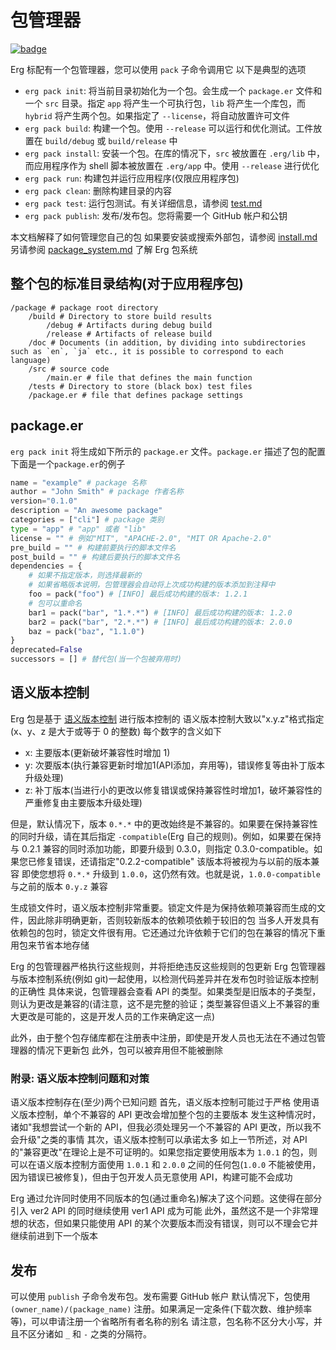 # 包管理器

[![badge](https://img.shields.io/endpoint.svg?url=https%3A%2F%2Fgezf7g7pd5.execute-api.ap-northeast-1.amazonaws.com%2Fdefault%2Fsource_up_to_date%3Fowner%3Derg-lang%26repos%3Derg%26ref%3Dmain%26path%3Ddoc/EN/tools/pack.md%26commit_hash%3D06f8edc9e2c0cee34f6396fd7c64ec834ffb5352)](https://gezf7g7pd5.execute-api.ap-northeast-1.amazonaws.com/default/source_up_to_date?owner=erg-lang&repos=erg&ref=main&path=doc/EN/tools/pack.md&commit_hash=06f8edc9e2c0cee34f6396fd7c64ec834ffb5352)

Erg 标配有一个包管理器，您可以使用 `pack` 子命令调用它
以下是典型的选项

* `erg pack init`: 将当前目录初始化为一个包。会生成一个 `package.er` 文件和一个 `src` 目录。指定 `app` 将产生一个可执行包，`lib` 将产生一个库包，而 `hybrid` 将产生两个包。如果指定了 `--license`，将自动放置许可文件
* `erg pack build`: 构建一个包。使用 `--release` 可以运行和优化测试。工件放置在 `build/debug` 或 `build/release` 中
* `erg pack install`: 安装一个包。在库的情况下，`src` 被放置在 `.erg/lib` 中，而应用程序作为 shell 脚本被放置在 `.erg/app` 中。使用 `--release` 进行优化
* `erg pack run`: 构建包并运行应用程序(仅限应用程序包)
* `erg pack clean`: 删除构建目录的内容
* `erg pack test`: 运行包测试。有关详细信息，请参阅 [test.md](./test.md)
* `erg pack publish`: 发布/发布包。您将需要一个 GitHub 帐户和公钥

本文档解释了如何管理您自己的包
如果要安装或搜索外部包，请参阅 [install.md](./install.md)
另请参阅 [package_system.md](../syntax/33_package_system.md) 了解 Erg 包系统

## 整个包的标准目录结构(对于应用程序包)

```console
/package # package root directory
    /build # Directory to store build results
        /debug # Artifacts during debug build
        /release # Artifacts of release build
    /doc # Documents (in addition, by dividing into subdirectories such as `en`, `ja` etc., it is possible to correspond to each language)
    /src # source code
        /main.er # file that defines the main function
    /tests # Directory to store (black box) test files
    /package.er # file that defines package settings
```

## package.er

`erg pack init` 将生成如下所示的 `package.er` 文件。`package.er` 描述了包的配置
下面是一个`package.er`的例子

```python
name = "example" # package 名称
author = "John Smith" # package 作者名称
version="0.1.0"
description = "An awesome package"
categories = ["cli"] # package 类别
type = "app" # "app" 或者 "lib"
license = "" # 例如"MIT", "APACHE-2.0", "MIT OR Apache-2.0"
pre_build = "" # 构建前要执行的脚本文件名
post_build = "" # 构建后要执行的脚本文件名
dependencies = {
    # 如果不指定版本，则选择最新的
    # 如果省略版本说明，包管理器会自动将上次成功构建的版本添加到注释中
    foo = pack("foo") # [INFO] 最后成功构建的版本: 1.2.1
    # 包可以重命名
    bar1 = pack("bar", "1.*.*") # [INFO] 最后成功构建的版本: 1.2.0
    bar2 = pack("bar", "2.*.*") # [INFO] 最后成功构建的版本: 2.0.0
    baz = pack("baz", "1.1.0")
}
deprecated=False
successors = [] # 替代包(当一个包被弃用时)
```

## 语义版本控制

Erg 包是基于 [语义版本控制](https://semver.org/lang/zh-CN/) 进行版本控制的
语义版本控制大致以"x.y.z"格式指定(x、y、z 是大于或等于 0 的整数)
每个数字的含义如下

* x: 主要版本(更新破坏兼容性时增加 1)
* y: 次要版本(执行兼容更新时增加1(API添加，弃用等)，错误修复等由补丁版本升级处理)
* z: 补丁版本(当进行小的更改以修复错误或保持兼容性时增加1，破坏兼容性的严重修复由主要版本升级处理)

但是，默认情况下，版本 `0.*.*` 中的更改始终是不兼容的。如果要在保持兼容性的同时升级，请在其后指定 `-compatible`(Erg 自己的规则)。例如，如果要在保持与 0.2.1 兼容的同时添加功能，即要升级到 0.3.0，则指定 0.3.0-compatible。如果您已修复错误，还请指定"0.2.2-compatible"
该版本将被视为与以前的版本兼容
即使您想将 `0.*.*` 升级到 `1.0.0`，这仍然有效。也就是说，`1.0.0-compatible` 与之前的版本 `0.y.z` 兼容

生成锁文件时，语义版本控制非常重要。锁定文件是为保持依赖项兼容而生成的文件，因此除非明确更新，否则较新版本的依赖项依赖于较旧的包
当多人开发具有依赖包的包时，锁定文件很有用。它还通过允许依赖于它们的包在兼容的情况下重用包来节省本地存储

Erg 的包管理器严格执行这些规则，并将拒绝违反这些规则的包更新
Erg 包管理器与版本控制系统(例如 git)一起使用，以检测代码差异并在发布包时验证版本控制的正确性
具体来说，包管理器会查看 API 的类型。如果类型是旧版本的子类型，则认为更改是兼容的(请注意，这不是完整的验证；类型兼容但语义上不兼容的重大更改是可能的，这是开发人员的工作来确定这一点)

此外，由于整个包存储库都在注册表中注册，即使是开发人员也无法在不通过包管理器的情况下更新包
此外，包可以被弃用但不能被删除

### 附录: 语义版本控制问题和对策

语义版本控制存在(至少)两个已知问题
首先，语义版本控制可能过于严格
使用语义版本控制，单个不兼容的 API 更改会增加整个包的主要版本
发生这种情况时，诸如"我想尝试一个新的 API，但我必须处理另一个不兼容的 API 更改，所以我不会升级"之类的事情
其次，语义版本控制可以承诺太多
如上一节所述，对 API 的"兼容更改"在理论上是不可证明的。如果您指定要使用版本为 `1.0.1` 的包，则可以在语义版本控制方面使用 `1.0.1` 和 `2.0.0` 之间的任何包(`1.0.0` 不能被使用，因为错误已被修复)，但由于包开发人员无意使用 API，构建可能不会成功

Erg 通过允许同时使用不同版本的包(通过重命名)解决了这个问题。这使得在部分引入 ver2 API 的同时继续使用 ver1 API 成为可能
此外，虽然这不是一个非常理想的状态，但如果只能使用 API 的某个次要版本而没有错误，则可以不理会它并继续前进到下一个版本

## 发布

可以使用 `publish` 子命令发布包。发布需要 GitHub 帐户
默认情况下，包使用 `(owner_name)/(package_name)` 注册。如果满足一定条件(下载次数、维护频率等)，可以申请注册一个省略所有者名称的别名
请注意，包名称不区分大小写，并且不区分诸如 `_` 和 `-` 之类的分隔符。